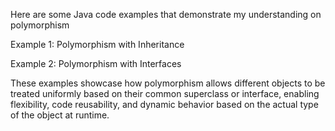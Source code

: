 Here are some Java code examples that demonstrate my understanding on polymorphism

Example 1: Polymorphism with Inheritance

Example 2: Polymorphism with Interfaces

These examples showcase how polymorphism allows different objects to be treated uniformly based on their common superclass or interface, enabling flexibility, code reusability, and dynamic behavior based on the actual type of the object at runtime.
